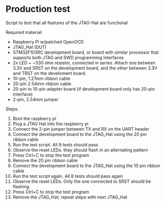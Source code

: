 # Production test

Script to test that all features of the JTAG-Hat are functional

Required material:

* Raspberry Pi w/patched OpenOCD
* JTAG_Hat (DUT)
* STM32F103RC development board, or board with similar processor that supports both JTAG and SWD programming interfaces
* 2x LED + ~330 ohm resistor, connected in series. Attach one between 3.3V and SRST on the development board, and the other between 3.3V and TRST on the develoment board.
* 10-pin, 1.27mm ribbon cable
* 20-pin 2.54mm ribbon cable
* 20-pin to 10-pin adapter board (if development board only has 20-pin interface)
* 2-pin, 2.54mm jumper

Steps:

1. Boot the raspberry pi
2. Plug a JTAG Hat into the raspberry pi
3. Connect the 2-pin jumper between TX and RX on the UART header
4. Connect the development board to the JTAG_Hat using the 20 pin ribbon cable
5. Run the test script. All 8 tests should pass
6. Observe the reset LEDs. they should flash in an alternating pattern
7. Press Ctrl+C to stop the test program
8. Remove the 20 pin ribbon cable
9. Connect the development board to the JTAG_Hat using the 10 pin ribbon cable
10. Run the test script again. All 8 tests should pass again
11. Observe the reset LEDs. Only the one connected to SRST should be flashing
12. Press Ctrl+C to stop the test program
13. Remove the JTAG_Hat; repeat steps with next JTAG_Hat
